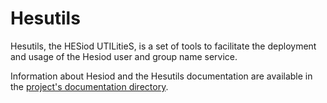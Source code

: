 # Hesutils

Hesutils, the HESiod UTILitieS, is a set of tools to facilitate the deployment and usage of the Hesiod user and group name service.

Information about Hesiod and the Hesutils documentation are available in the [project's documentation directory](docs/index.rst).

